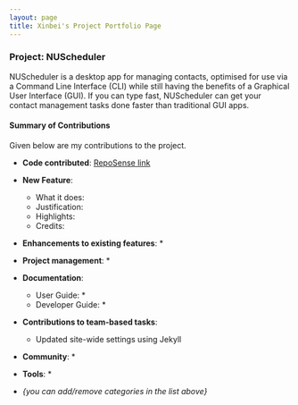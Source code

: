 ```yaml
---
layout: page
title: Xinbei's Project Portfolio Page
---
```


<div markdown="block" class="no-num">

### Project: NUScheduler

NUScheduler is a desktop app for managing contacts, optimised for use via a Command Line Interface (CLI) while still having the benefits of a Graphical User Interface (GUI). If you can type fast, NUScheduler can get your contact management tasks done faster than traditional GUI apps.

#### Summary of Contributions

Given below are my contributions to the project.

* **Code contributed**: [RepoSense link](https://nus-cs2103-ay2223s1.github.io/tp-dashboard/?search=ichigh0st&breakdown=true)

* **New Feature**:
    * What it does:
    * Justification:
    * Highlights:
    * Credits:

* **Enhancements to existing features**:
    *

* **Project management**:
    *

* **Documentation**:
    * User Guide:
        *
    * Developer Guide:
        *

* **Contributions to team-based tasks**:
    * Updated site-wide settings using Jekyll

* **Community**:
    *

* **Tools**:
    *

* _{you can add/remove categories in the list above}_

</div>
